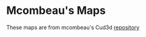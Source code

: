 # Mcombeau's Maps

These maps are from mcombeau's Cud3d <a href="https://github.com/mcombeau/cub3D">repository</a>
